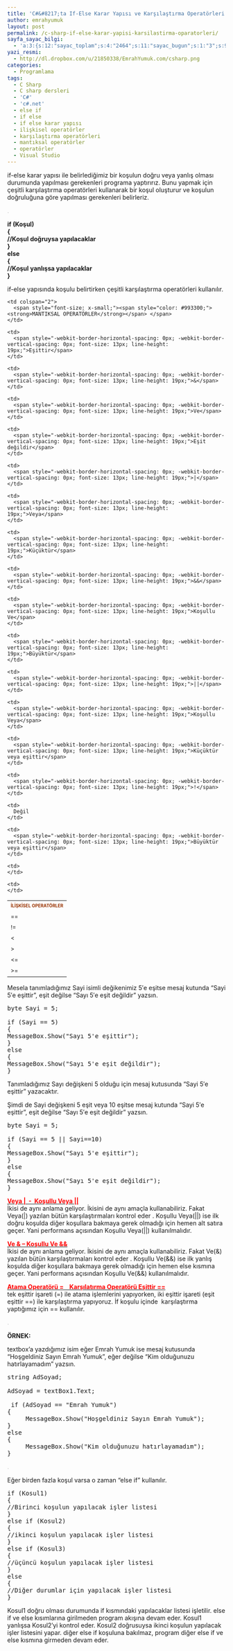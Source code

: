 ```yaml
---
title: 'C#&#8217;ta If-Else Karar Yapısı ve Karşılaştırma Operatörleri'
author: emrahyumuk
layout: post
permalink: /c-sharp-if-else-karar-yapisi-karsilastirma-oparatorleri/
sayfa_sayac_bilgi:
  - 'a:3:{s:12:"sayac_toplam";s:4:"2464";s:11:"sayac_bugun";s:1:"3";s:9:"son_okuma";s:10:"1364915467";}'
yazi_resmi:
  - http://dl.dropbox.com/u/21850338/EmrahYumuk.com/csharp.png
categories:
  - Programlama
tags:
  - C Sharp
  - C sharp dersleri
  - 'C#'
  - 'c#.net'
  - else if
  - if else
  - if else karar yapısı
  - ilişkisel operatörler
  - karşılaştırma operatörleri
  - mantıksal operatörler
  - operatörler
  - Visual Studio
---
```

if-else karar yapısı ile belirlediğimiz bir koşulun doğru veya yanlış olması durumunda yapılması gerekenleri programa yaptırırız. Bunu yapmak için çeşitli karşılaştırma operatörleri kullanarak bir koşul oluşturur ve koşulun doğruluğuna göre yapılması gerekenleri belirleriz.

<span style="color: #c0c0c0;">.</span>

**if (Koşul)  
{  
//Koşul doğruysa yapılacaklar  
}  
else  
{  
//Koşul yanlışsa yapılacaklar  
}**

if-else yapısında koşulu belirtirken çeşitli karşılaştırma operatörleri kullanılır.

<!--more-->

<table style="border-color: #b4b2b1; border-width: 0px;" border="0">
  <tr>
    <td colspan="2">
      <span style="font-size: x-small;"><span style="line-height: 19px; -webkit-border-horizontal-spacing: 0px; -webkit-border-vertical-spacing: 0px;"><span style="color: #993300;"> <strong>İLİŞKİSEL OPERATÖRLER </strong></span></span></span>
    </td>
    
    <td colspan="2">
      <span style="font-size: x-small;"><span style="color: #993300;"> <strong>MANTIKSAL OPERATÖRLER</strong></span> </span>
    </td>
  </tr>
  
  <tr>
    <td>
      <span style="-webkit-border-horizontal-spacing: 0px; -webkit-border-vertical-spacing: 0px; font-size: 13px; line-height: 19px;">==</span>
    </td>
    
    <td>
      <span style="-webkit-border-horizontal-spacing: 0px; -webkit-border-vertical-spacing: 0px; font-size: 13px; line-height: 19px;">Eşittir</span>
    </td>
    
    <td>
      <span style="-webkit-border-horizontal-spacing: 0px; -webkit-border-vertical-spacing: 0px; font-size: 13px; line-height: 19px;">&</span>
    </td>
    
    <td>
      <span style="-webkit-border-horizontal-spacing: 0px; -webkit-border-vertical-spacing: 0px; font-size: 13px; line-height: 19px;">Ve</span>
    </td>
  </tr>
  
  <tr>
    <td>
      <span style="-webkit-border-horizontal-spacing: 0px; -webkit-border-vertical-spacing: 0px; font-size: 13px; line-height: 19px;">!=</span>
    </td>
    
    <td>
      <span style="-webkit-border-horizontal-spacing: 0px; -webkit-border-vertical-spacing: 0px; font-size: 13px; line-height: 19px;">Eşit değildir</span>
    </td>
    
    <td>
      <span style="-webkit-border-horizontal-spacing: 0px; -webkit-border-vertical-spacing: 0px; font-size: 13px; line-height: 19px;">|</span>
    </td>
    
    <td>
      <span style="-webkit-border-horizontal-spacing: 0px; -webkit-border-vertical-spacing: 0px; font-size: 13px; line-height: 19px;">Veya</span>
    </td>
  </tr>
  
  <tr>
    <td>
      <span style="-webkit-border-horizontal-spacing: 0px; -webkit-border-vertical-spacing: 0px; font-size: 13px; line-height: 19px;">< </span>
    </td>
    
    <td>
      <span style="-webkit-border-horizontal-spacing: 0px; -webkit-border-vertical-spacing: 0px; font-size: 13px; line-height: 19px;">Küçüktür</span>
    </td>
    
    <td>
      <span style="-webkit-border-horizontal-spacing: 0px; -webkit-border-vertical-spacing: 0px; font-size: 13px; line-height: 19px;">&&</span>
    </td>
    
    <td>
      <span style="-webkit-border-horizontal-spacing: 0px; -webkit-border-vertical-spacing: 0px; font-size: 13px; line-height: 19px;">Koşullu Ve</span>
    </td>
  </tr>
  
  <tr>
    <td>
      <span style="-webkit-border-horizontal-spacing: 0px; -webkit-border-vertical-spacing: 0px; font-size: 13px; line-height: 19px;">></span>
    </td>
    
    <td>
      <span style="-webkit-border-horizontal-spacing: 0px; -webkit-border-vertical-spacing: 0px; font-size: 13px; line-height: 19px;">Büyüktür</span>
    </td>
    
    <td>
      <span style="-webkit-border-horizontal-spacing: 0px; -webkit-border-vertical-spacing: 0px; font-size: 13px; line-height: 19px;">||</span>
    </td>
    
    <td>
      <span style="-webkit-border-horizontal-spacing: 0px; -webkit-border-vertical-spacing: 0px; font-size: 13px; line-height: 19px;">Koşullu Veya</span>
    </td>
  </tr>
  
  <tr>
    <td>
      <span style="-webkit-border-horizontal-spacing: 0px; -webkit-border-vertical-spacing: 0px; font-size: 13px; line-height: 19px;"><=</span>
    </td>
    
    <td>
      <span style="-webkit-border-horizontal-spacing: 0px; -webkit-border-vertical-spacing: 0px; font-size: 13px; line-height: 19px;">Küçüktür veya eşittir</span>
    </td>
    
    <td>
      <span style="-webkit-border-horizontal-spacing: 0px; -webkit-border-vertical-spacing: 0px; font-size: 13px; line-height: 19px;">!</span>
    </td>
    
    <td>
      Değil
    </td>
  </tr>
  
  <tr>
    <td>
      <span style="-webkit-border-horizontal-spacing: 0px; -webkit-border-vertical-spacing: 0px; font-size: 13px; line-height: 19px;">>=</span>
    </td>
    
    <td>
      <span style="-webkit-border-horizontal-spacing: 0px; -webkit-border-vertical-spacing: 0px; font-size: 13px; line-height: 19px;">Büyüktür veya eşittir</span>
    </td>
    
    <td>
    </td>
    
    <td>
    </td>
  </tr>
</table>

Mesela tanımladığımız Sayi isimli değikenimiz 5&#8242;e eşitse mesaj kutunda &#8220;Sayi 5&#8242;e eşittir&#8221;, eşit değilse &#8220;Sayı 5&#8242;e eşit değildir&#8221; yazsın.

<pre>byte Sayi = 5;

if (Sayi == 5)
{
MessageBox.Show("Sayı 5'e eşittir");
}
else
{
MessageBox.Show("Sayı 5'e eşit değildir");
}</pre>

Tanımladığımız Sayı değişkeni 5 olduğu için mesaj kutusunda &#8220;Sayi 5&#8242;e eşittir&#8221; yazacaktır.

Şimdi de Sayi değişkeni 5 eşit veya 10 eşitse mesaj kutunda &#8220;Sayi 5&#8242;e eşittir&#8221;, eşit değilse &#8220;Sayı 5&#8242;e eşit değildir&#8221; yazsın.

<pre>byte Sayi = 5;

if (Sayi == 5 || Sayi==10)
{
MessageBox.Show("Sayı 5'e eşittir");
}
else
{
MessageBox.Show("Sayı 5'e eşit değildir");
}</pre>

**<span style="text-decoration: underline;"><span style="color: #ff0000;">Veya |  -  Koşullu Veya ||</span></span>**  
İkisi de aynı anlama geliyor. İkisini de aynı amaçla kullanabiliriz. Fakat Veya(|) yazılan bütün karşılaştırmaları kontrol eder . Koşullu Veya(||) ise ilk doğru koşulda diğer koşullara bakmaya gerek olmadığı için hemen alt satıra geçer. Yani performans açısından Koşullu Veya(||) kullanılmalıdır.

**<span style="text-decoration: underline;"><span style="color: #ff0000;">Ve & &#8211; Koşullu Ve &&</span></span>**  
İkisi de aynı anlama geliyor. İkisini de aynı amaçla kullanabiliriz. Fakat Ve(&) yazılan bütün karşılaştırmaları kontrol eder . Koşullu Ve(&&) ise ilk yanlış koşulda diğer koşullara bakmaya gerek olmadığı için hemen else kısmına geçer. Yani performans açısından Koşullu Ve(&&) kullanılmalıdır.

**<span style="text-decoration: underline;"><span style="color: #ff0000;">Atama Operatörü =    Karşılatırma Operatörü Eşittir ==</span></span>**  
tek eşittir işareti (=) ile atama işlemlerini yapıyorken, iki eşittir işareti (eşit eşittir ==) ile karşılaştırma yapıyoruz. İf koşulu içinde  karşılaştırma yaptığımız için == kullanılır.

<span style="color: #c0c0c0;">.</span>

**ÖRNEK:**

textbox&#8217;a yazdığımız isim eğer Emrah Yumuk ise mesaj kutusunda &#8220;Hoşgeldiniz Sayın Emrah Yumuk&#8221;, eğer değilse &#8220;Kim olduğunuzu hatırlayamadım&#8221; yazsın.

<pre>string AdSoyad;

AdSoyad = textBox1.Text;

 if (AdSoyad == "Emrah Yumuk")
{
     MessageBox.Show("Hoşgeldiniz Sayın Emrah Yumuk");
}
else
{
     MessageBox.Show("Kim olduğunuzu hatırlayamadım");
}</pre>

<span style="color: #c0c0c0;">.</span>

Eğer birden fazla koşul varsa o zaman &#8220;else if&#8221; kullanılır.

<pre>if (Kosul1)
{
//Birinci koşulun yapılacak işler listesi
}
else if (Kosul2)
{
//ikinci koşulun yapılacak işler listesi
}
else if (Kosul3)
{
//üçüncü koşulun yapılacak işler listesi
}
else
{
//Diğer durumlar için yapılacak işler listesi
}</pre>

Kosul1 doğru olması durumunda if kısmındaki yapılacaklar listesi işletilir. else if ve else kısımlarına girilmeden program akışına devam eder. Kosul1 yanlışsa Kosul2&#8242;yi kontrol eder. Kosul2 doğrusuysa ikinci koşulun yapılacak işler listesini yapar. diğer else if koşuluna bakılmaz, program diğer else if ve else kısmına girmeden devam eder.